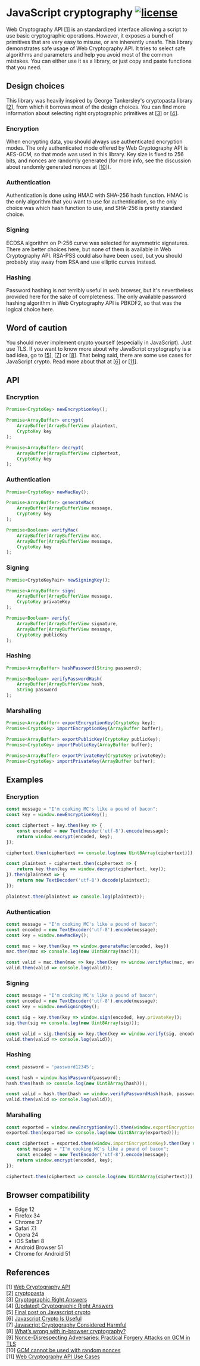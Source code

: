 # JavaScript cryptography [![license](https://img.shields.io/badge/license-MIT-blue.svg?style=flat)](https://raw.githubusercontent.com/metalnem/javascript-crypto/master/LICENSE)

Web Cryptography API [[1](https://www.w3.org/TR/WebCryptoAPI/)] is an standardized interface allowing a script to use basic cryptographic operations. However, it exposes a bunch of primitives that are very easy to misuse, or are inherently unsafe. This library demonstrates safe usage of Web Cryptography API. It tries to select safe algorithms and parameters and help you avoid most of the common mistakes. You can either use it as a library, or just copy and paste functions that you need.

## Design choices

This library was heavily inspired by George Tankersley's cryptopasta library [[2](https://github.com/gtank/cryptopasta)], from which it borrows most of the design choices. You can find more information about selecting right cryptographic primitives at [[3](http://www.daemonology.net/blog/2009-06-11-cryptographic-right-answers.html)] or [[4](https://gist.github.com/tqbf/be58d2d39690c3b366ad)].

### Encryption

When encrypting data, you should always use authenticated encryption modes. The only authenticated mode offered by Web Cryptography API is AES-GCM, so that mode was used in this library. Key size is fixed to 256 bits, and nonces are randomly generated (for more info, see the discussion about randomly generated nonces at [[10](https://github.com/gtank/cryptopasta/issues/14)]).

### Authentication

Authentication is done using HMAC with SHA-256 hash function. HMAC is the only algorithm that you want to use for authentication, so the only choice was which hash function to use, and SHA-256 is pretty standard choice.

### Signing

ECDSA algorithm on P-256 curve was selected for asymmetric signatures. There are better choices here, but none of them is available in Web Cryptography API. RSA-PSS could also have been used, but you should probably stay away from RSA and use elliptic curves instead.

### Hashing

Password hashing is not terribly useful in web browser, but it's nevertheless provided here for the sake of completeness. The only available password hashing algorithm in Web Cryptography API is PBKDF2, so that was the logical choice here.

## Word of caution

You should never implement crypto yourself (especially in JavaScript). Just use TLS. If you want to know more about why JavaScript cryptography is a bad idea, go to [[5](https://rdist.root.org/2010/11/29/final-post-on-javascript-crypto/)], [[7](https://www.nccgroup.trust/us/about-us/newsroom-and-events/blog/2011/august/javascript-cryptography-considered-harmful/)] or [[8](https://tonyarcieri.com/whats-wrong-with-webcrypto)]. That being said, there are some use cases for JavaScript crypto. Read more about that at [[6](https://vnhacker.blogspot.rs/2014/06/why-javascript-crypto-is-useful.html)] or [[11](https://www.w3.org/TR/2013/WD-webcrypto-usecases-20130108/)].

## API

### Encryption

```javaScript
Promise<CryptoKey> newEncryptionKey();

Promise<ArrayBuffer> encrypt(
	ArrayBuffer|ArrayBufferView plaintext,
	CryptoKey key
);

Promise<ArrayBuffer> decrypt(
	ArrayBuffer|ArrayBufferView ciphertext,
	CryptoKey key
);
```

### Authentication

```javaScript
Promise<CryptoKey> newMacKey();

Promise<ArrayBuffer> generateMac(
	ArrayBuffer|ArrayBufferView message,
	CryptoKey key
);

Promise<Boolean> verifyMac(
	ArrayBuffer|ArrayBufferView mac,
	ArrayBuffer|ArrayBufferView message,
	CryptoKey key
);
```

### Signing

```javaScript
Promise<CryptoKeyPair> newSigningKey();

Promise<ArrayBuffer> sign(
	ArrayBuffer|ArrayBufferView message,
	CryptoKey privateKey
);

Promise<Boolean> verify(
	ArrayBuffer|ArrayBufferView signature,
	ArrayBuffer|ArrayBufferView message,
	CryptoKey publicKey
);
```

### Hashing

```javaScript
Promise<ArrayBuffer> hashPassword(String password);

Promise<Boolean> verifyPasswordHash(
	ArrayBuffer|ArrayBufferView hash,
	String password
);
```

### Marshalling

```javaScript
Promise<ArrayBuffer> exportEncryptionKey(CryptoKey key);
Promise<CryptoKey> importEncryptionKey(ArrayBuffer buffer);

Promise<ArrayBuffer> exportPublicKey(CryptoKey publicKey);
Promise<CryptoKey> importPublicKey(ArrayBuffer buffer);

Promise<ArrayBuffer> exportPrivateKey(CryptoKey privateKey);
Promise<CryptoKey> importPrivateKey(ArrayBuffer buffer);
```

## Examples

### Encryption

```javaScript
const message = "I'm cooking MC's like a pound of bacon";
const key = window.newEncryptionKey();

const ciphertext = key.then(key => {
	const encoded = new TextEncoder('utf-8').encode(message);
	return window.encrypt(encoded, key);
});

ciphertext.then(ciphertext => console.log(new Uint8Array(ciphertext)));

const plaintext = ciphertext.then(ciphertext => {
	return key.then(key => window.decrypt(ciphertext, key));
}).then(plaintext => {
	return new TextDecoder('utf-8').decode(plaintext);
});

plaintext.then(plaintext => console.log(plaintext));
```

### Authentication
```javaScript
const message = "I'm cooking MC's like a pound of bacon";
const encoded = new TextEncoder('utf-8').encode(message);
const key = window.newMacKey();

const mac = key.then(key => window.generateMac(encoded, key))
mac.then(mac => console.log(new Uint8Array(mac)));

const valid = mac.then(mac => key.then(key => window.verifyMac(mac, encoded, key)));
valid.then(valid => console.log(valid));
```

### Signing
```javaScript
const message = "I'm cooking MC's like a pound of bacon";
const encoded = new TextEncoder('utf-8').encode(message);
const key = window.newSigningKey();

const sig = key.then(key => window.sign(encoded, key.privateKey));
sig.then(sig => console.log(new Uint8Array(sig)));

const valid = sig.then(sig => key.then(key => window.verify(sig, encoded, key.publicKey)));
valid.then(valid => console.log(valid));
```

### Hashing
```javaScript
const password = 'password12345';

const hash = window.hashPassword(password);
hash.then(hash => console.log(new Uint8Array(hash)));

const valid = hash.then(hash => window.verifyPasswordHash(hash, password));
valid.then(valid => console.log(valid));
```

### Marshalling
```javaScript
const exported = window.newEncryptionKey().then(window.exportEncryptionKey);
exported.then(exported => console.log(new Uint8Array(exported)));

const ciphertext = exported.then(window.importEncryptionKey).then(key => {
	const message = "I'm cooking MC's like a pound of bacon";
	const encoded = new TextEncoder('utf-8').encode(message);
	return window.encrypt(encoded, key);
});

ciphertext.then(ciphertext => console.log(new Uint8Array(ciphertext)));
```

## Browser compatibility

- Edge 12
- Firefox 34
- Chrome 37
- Safari 7.1
- Opera 24
- iOS Safari 8
- Android Browser 51
- Chrome for Android 51

## References

[1] [Web Cryptography API](https://www.w3.org/TR/WebCryptoAPI/)  
[2] [cryptopasta](https://github.com/gtank/cryptopasta)  
[3] [Cryptographic Right Answers](http://www.daemonology.net/blog/2009-06-11-cryptographic-right-answers.html)   
[4] [(Updated) Cryptographic Right Answers](https://gist.github.com/tqbf/be58d2d39690c3b366ad)  
[5] [Final post on Javascript crypto](https://rdist.root.org/2010/11/29/final-post-on-javascript-crypto/)  
[6] [Javascript Crypto Is Useful](https://vnhacker.blogspot.com/2014/06/why-javascript-crypto-is-useful.html)  
[7] [Javascript Cryptography Considered Harmful](https://www.nccgroup.trust/us/about-us/newsroom-and-events/blog/2011/august/javascript-cryptography-considered-harmful/)  
[8] [What’s wrong with in-browser cryptography?](https://tonyarcieri.com/whats-wrong-with-webcrypto)  
[9] [Nonce-Disrespecting Adversaries: Practical Forgery Attacks on GCM in TLS](https://www.usenix.org/system/files/conference/woot16/woot16-paper-bock.pdf)  
[10] [GCM cannot be used with random nonces](https://github.com/gtank/cryptopasta/issues/14)  
[11] [Web Cryptography API Use Cases](https://www.w3.org/TR/2013/WD-webcrypto-usecases-20130108/)
